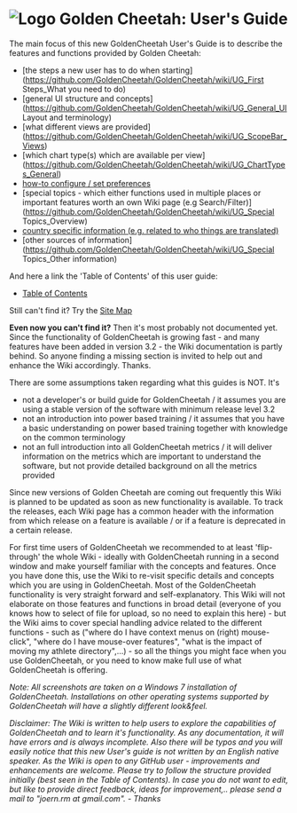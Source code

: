 # ![Logo](https://raw.githubusercontent.com/GoldenCheetah/GoldenCheetah/master/doc/wiki/GC_logo_small.png) Golden Cheetah: User's Guide 


The main focus of this new GoldenCheetah User's Guide is to describe the features and functions provided by Golden Cheetah:
* [the steps a new user has to do when starting](https://github.com/GoldenCheetah/GoldenCheetah/wiki/UG_First Steps_What you need to do)
* [general UI structure and concepts]
(https://github.com/GoldenCheetah/GoldenCheetah/wiki/UG_General_UI Layout and terminology)
* [what different views are provided]
(https://github.com/GoldenCheetah/GoldenCheetah/wiki/UG_ScopeBar_Views)
* [which chart type(s) which are available per view]
(https://github.com/GoldenCheetah/GoldenCheetah/wiki/UG_ChartTypes_General)
* [how-to configure / set preferences](https://github.com/GoldenCheetah/GoldenCheetah/wiki/UG_Preferences_Overview)
* [special topics - which either functions used in multiple places or important features worth an own Wiki page (e.g Search/Filter)](https://github.com/GoldenCheetah/GoldenCheetah/wiki/UG_Special Topics_Overview)
* [country specific information (e.g. related to who things are translated)](https://github.com/GoldenCheetah/GoldenCheetah/wiki/UG_Translation_GeneralInformation)
* [other sources of information](https://github.com/GoldenCheetah/GoldenCheetah/wiki/UG_Special Topics_Other information)

And here a link the 'Table of Contents' of this user guide:

* [Table of Contents](https://github.com/GoldenCheetah/GoldenCheetah/wiki/UG_Main-Page_Table-of-contents)

Still can't find it? Try the [Site Map](https://github.com/GoldenCheetah/GoldenCheetah/wiki/UG_Site-Map
) 

**Even now you can't find it?** Then it's most probably not documented yet. Since the functionality of GoldenCheetah is growing fast - and many features have been added in version 3.2 - the Wiki documentation is partly behind. So anyone finding a missing section is invited to help out and enhance the Wiki accordingly. Thanks.

There are some assumptions taken regarding what this guides is NOT. It's
* not a developer's or build guide for GoldenCheetah / it assumes you are using a stable version of the software with minimum release level 3.2
* not an introduction into power based training / it assumes that you have a basic understanding on power based training together with knowledge on the common terminology
* not an full introduction into all GoldenCheetah metrics / it will deliver information on the metrics which are important to understand the software, but not provide detailed background on all the metrics provided

Since new versions of Golden Cheetah are coming out frequently this Wiki is planned to be updated as soon as new functionality is available. To track the releases, each Wiki page has a common header with the information from which release on a feature is available / or if a feature is deprecated in a certain release.

For first time users of GoldenCheetah we recommended to at least 'flip-through' the whole Wiki - ideally with GoldenCheetah running in a second window and make yourself familiar with the concepts and features. Once you have done this, use the Wiki to re-visit specific details and concepts which you are using in GoldenCheetah. Most of the GoldenCheetah functionality is very straight forward and self-explanatory. This Wiki will not elaborate on those features and functions in broad detail (everyone of you knows how to select of file for upload, so no need to explain this here) - but the Wiki aims to cover special handling advice related to the different functions - such as ("where do I have context menus on (right) mouse-click", "where do I have mouse-over features", "what is the impact of moving my athlete directory",...) - so all the things you might face when you use GoldenCheetah, or you need to know make full use of what GoldenCheetah is offering.

_Note: All screenshots are taken on a Windows 7 installation of GoldenCheetah. Installations on other operating systems supported by GoldenCheetah will have a slightly different look&feel._

_Disclaimer: The Wiki is written to help users to explore the capabilities of GoldenCheetah and to learn it's functionality. As any documentation, it will have errors and is always incomplete. Also there will be typos and you will easily notice that this new User's guide is not written by an English native speaker. As the Wiki is open to any GitHub user - improvements and enhancements are welcome. Please try to follow the structure provided initially (best seen in the Table of Contents). In case you do not want to edit, but like to provide direct feedback, ideas for improvement,.. please send a mail to "joern.rm at gmail.com". - Thanks_ 




